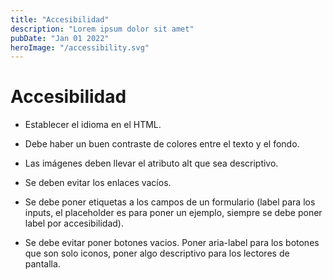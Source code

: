 ```yaml
---
title: "Accesibilidad"
description: "Lorem ipsum dolor sit amet"
pubDate: "Jan 01 2022"
heroImage: "/accessibility.svg"
---
```


# Accesibilidad  

- Establecer el idioma en el HTML.  

- Debe haber un buen contraste de colores entre el texto y el fondo.  

- Las imágenes deben llevar el atributo alt que sea descriptivo.  

- Se deben evitar los enlaces vacíos.  

- Se debe poner etiquetas a los campos de un formulario (label para los 
  inputs, el placeholder es para poner un ejemplo, siempre se debe poner 
  label por accesibilidad).

- Se debe evitar poner botones vacios. Poner aria-label para los botones que son solo 
  iconos, poner algo descriptivo para los lectores de pantalla.